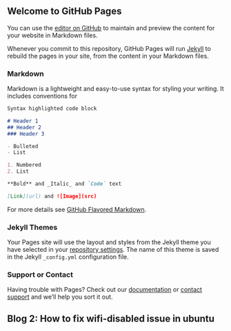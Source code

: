 ## Welcome to GitHub Pages

You can use the [editor on GitHub](https://github.com/balaprasanna/balaprasanna.github.io/edit/master/index.md) to maintain and preview the content for your website in Markdown files.

Whenever you commit to this repository, GitHub Pages will run [Jekyll](https://jekyllrb.com/) to rebuild the pages in your site, from the content in your Markdown files.

### Markdown

Markdown is a lightweight and easy-to-use syntax for styling your writing. It includes conventions for

```markdown
Syntax highlighted code block

# Header 1
## Header 2
### Header 3

- Bulleted
- List

1. Numbered
2. List

**Bold** and _Italic_ and `Code` text

[Link](url) and ![Image](src)
```

For more details see [GitHub Flavored Markdown](https://guides.github.com/features/mastering-markdown/).

### Jekyll Themes

Your Pages site will use the layout and styles from the Jekyll theme you have selected in your [repository settings](https://github.com/balaprasanna/balaprasanna.github.io/settings). The name of this theme is saved in the Jekyll `_config.yml` configuration file.

### Support or Contact

Having trouble with Pages? Check out our [documentation](/) or [contact support](https://github.com/contact) and we’ll help you sort it out.

## Blog 2: How to fix wifi-disabled issue in ubuntu